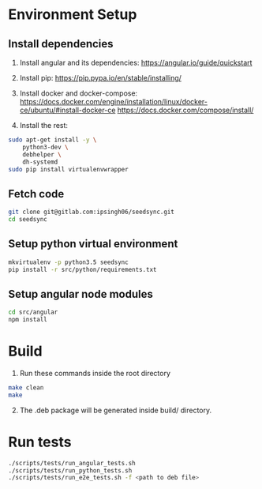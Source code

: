 # Environment Setup

## Install dependencies
1. Install angular and its dependencies:
https://angular.io/guide/quickstart

2. Install pip:
https://pip.pypa.io/en/stable/installing/

3. Install docker and docker-compose:
https://docs.docker.com/engine/installation/linux/docker-ce/ubuntu/#install-docker-ce
https://docs.docker.com/compose/install/

4. Install the rest:
```bash
sudo apt-get install -y \
    python3-dev \
    debhelper \
    dh-systemd
sudo pip install virtualenvwrapper
```

## Fetch code
```bash
git clone git@gitlab.com:ipsingh06/seedsync.git
cd seedsync
```

## Setup python virtual environment
```bash
mkvirtualenv -p python3.5 seedsync
pip install -r src/python/requirements.txt
```

## Setup angular node modules
```bash
cd src/angular
npm install
```

# Build

1. Run these commands inside the root directory
```bash
make clean
make
```

2. The .deb package will be generated inside build/ directory.


# Run tests
```bash
./scripts/tests/run_angular_tests.sh
./scripts/tests/run_python_tests.sh
./scripts/tests/run_e2e_tests.sh -f <path to deb file>
```
